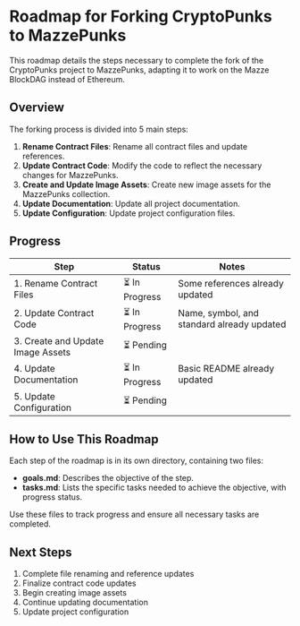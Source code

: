 # Roadmap for Forking CryptoPunks to MazzePunks

This roadmap details the steps necessary to complete the fork of the CryptoPunks project to MazzePunks, adapting it to work on the Mazze BlockDAG instead of Ethereum.

## Overview

The forking process is divided into 5 main steps:

1. **Rename Contract Files**: Rename all contract files and update references.
2. **Update Contract Code**: Modify the code to reflect the necessary changes for MazzePunks.
3. **Create and Update Image Assets**: Create new image assets for the MazzePunks collection.
4. **Update Documentation**: Update all project documentation.
5. **Update Configuration**: Update project configuration files.

## Progress

| Step | Status | Notes |
|-------|--------|-------|
| 1. Rename Contract Files | ⏳ In Progress | Some references already updated |
| 2. Update Contract Code | ⏳ In Progress | Name, symbol, and standard already updated |
| 3. Create and Update Image Assets | ⏳ Pending | |
| 4. Update Documentation | ⏳ In Progress | Basic README already updated |
| 5. Update Configuration | ⏳ Pending | |

## How to Use This Roadmap

Each step of the roadmap is in its own directory, containing two files:

- **goals.md**: Describes the objective of the step.
- **tasks.md**: Lists the specific tasks needed to achieve the objective, with progress status.

Use these files to track progress and ensure all necessary tasks are completed.

## Next Steps

1. Complete file renaming and reference updates
2. Finalize contract code updates
3. Begin creating image assets
4. Continue updating documentation
5. Update project configuration 
